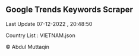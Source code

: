 

## Google Trends Keywords Scraper 
 
Last Update 07-12-2022 , 20:48:50

Country List :
VIETNAM.json



© Abdul Muttaqin 
